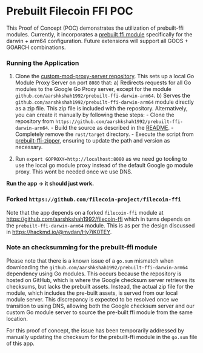 # Prebuilt Filecoin FFI POC

This Proof of Concept (POC) demonstrates the utilization of prebuilt-ffi modules. Currently, it incorporates a [prebuilt ffi module](https://github.com/aarshkshah1992/prebuilt-ffi-darwin-arm64) specifically for the darwin + arm64 configuration. Future extensions will support all GOOS + GOARCH combinations.

### Running the Application

1) Clone the [custom-mod-proxy-server repository](https://github.com/aarshkshah1992/custom-mod-proxy-server). This sets up a local Go Module Proxy Server on port `8080` that:
        a) Redirects requests for all Go modules to the Google Go Proxy server, except for the module `github.com/aarshkshah1992/prebuilt-ffi-darwin-arm64`.
        b) Serves the `github.com/aarshkshah1992/prebuilt-ffi-darwin-arm64` module directly as a zip file. This zip file is included with the repository. Alternatively, you can create it manually by following these steps:
            - Clone the repository from `https://github.com/aarshkshah1992/prebuilt-ffi-darwin-arm64`.
            - Build the source as described in the [README](https://github.com/aarshkshah1992/prebuilt-ffi-darwin-arm64).
            - Completely remove the `rust/target` directory.
            - Execute the script from [prebuilt-ffi-zipper](https://github.com/aarshkshah1992/prebuilt-ffi-zipper), ensuring to update the path and version as necessary.

2) Run `export GOPROXY=http://localhost:8080` as we need go tooling to use the local go module proxy instead of the default Google go module proxy. This wont be needed once we use DNS.

**Run the app -> it should just work.**

### Forked `https://github.com/filecoin-project/filecoin-ffi`
Note that the app depends on a forked `filecoin-ffi` module at https://github.com/aarshkshah1992/filecoin-ffi which in turns depends on the `prebuilt-ffi-darwin-arm64` module. This is as per the design discussed in https://hackmd.io/@mvdan/Hy7iK0TEY.

### Note an checksumming for the prebuilt-ffi module

Please note that there is a known issue of a `go.sum` mismatch when downloading the `github.com/aarshkshah1992/prebuilt-ffi-darwin-arm64` dependency using Go modules. This occurs because the repository is hosted on GitHub, which is where the Google checksum server retrieves its checksums, but lacks the prebuilt assets. Instead, the actual zip file for the module, which includes the pre-built assets, is served from our local module server. This discrepancy is expected to be resolved once we transition to using DNS, allowing both the Google checksum server and our custom Go module server to source the pre-built ffi module from the same location.

For this proof of concept, the issue has been temporarily addressed by manually updating the checksum for the prebuilt-ffi module in the `go.sum` file of this app.

